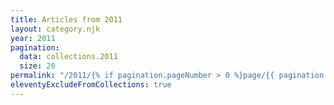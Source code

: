 ```yaml
---
title: Articles from 2011
layout: category.njk
year: 2011
pagination:
  data: collections.2011
  size: 20
permalink: "/2011/{% if pagination.pageNumber > 0 %}page/{{ pagination.pageNumber | plus: 1 }}/{% endif %}index.html"
eleventyExcludeFromCollections: true
---
```

